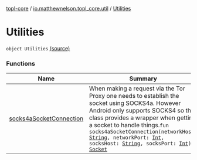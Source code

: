 [topl-core](../../index.md) / [io.matthewnelson.topl_core.util](../index.md) / [Utilities](./index.md)

# Utilities

`object Utilities` [(source)](https://github.com/05nelsonm/TorOnionProxyLibrary-Android/blob/master/topl-core/src/main/java/io/matthewnelson/topl_core/util/Utilities.kt#L99)

### Functions

| Name | Summary |
|---|---|
| [socks4aSocketConnection](socks4a-socket-connection.md) | When making a request via the Tor Proxy one needs to establish the socket using SOCKS4a. However Android only supports SOCKS4 so this class provides a wrapper when getting a socket to handle things.`fun socks4aSocketConnection(networkHost: `[`String`](https://kotlinlang.org/api/latest/jvm/stdlib/kotlin/-string/index.html)`, networkPort: `[`Int`](https://kotlinlang.org/api/latest/jvm/stdlib/kotlin/-int/index.html)`, socksHost: `[`String`](https://kotlinlang.org/api/latest/jvm/stdlib/kotlin/-string/index.html)`, socksPort: `[`Int`](https://kotlinlang.org/api/latest/jvm/stdlib/kotlin/-int/index.html)`): `[`Socket`](https://docs.oracle.com/javase/6/docs/api/java/net/Socket.html) |
